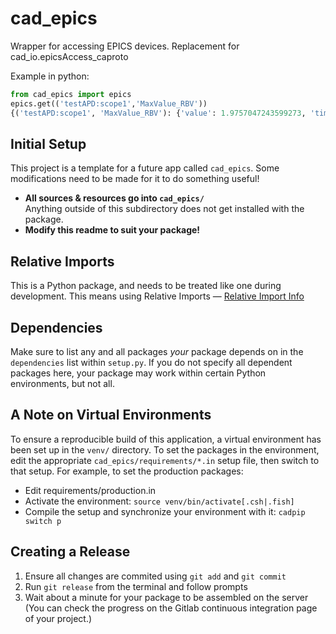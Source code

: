# cad_epics
Wrapper for accessing EPICS devices.
Replacement for cad_io.epicsAccess_caproto

Example in python:
```python
from cad_epics import epics
epics.get(('testAPD:scope1','MaxValue_RBV'))
{('testAPD:scope1', 'MaxValue_RBV'): {'value': 1.9757047243599273, 'timestamp': 1681304764.704836, 'alarm': 0}}
```

## Initial Setup
This project is a template for a future app called `cad_epics`.
Some modifications need to be made for it to do something useful!

-   **All sources & resources go into `cad_epics/`**  
    Anything outside of this subdirectory does not get installed with the package.
-   **Modify this readme to suit your package!**

## Relative Imports
This is a Python package, and needs to be treated like one during development. This means using Relative Imports &mdash; [Relative Import Info](https://realpython.com/absolute-vs-relative-python-imports/#relative-imports)

## Dependencies
Make sure to list any and all packages *your* package depends on in the `dependencies` list within `setup.py`. If you do not specify all dependent packages here, your package may work within certain Python environments, but not all. 

## A Note on Virtual Environments
To ensure a reproducible build of this application, a virtual environment has been set up in the `venv/` directory. To set the packages in the environment, edit the appropriate `cad_epics/requirements/*.in` setup file, then switch to that setup. For example, to set the production packages:
- Edit requirements/production.in
- Activate the environment: `source venv/bin/activate[.csh|.fish]`
- Compile the setup and synchronize your environment with it: `cadpip switch p`

## Creating a Release
1. Ensure all changes are commited using `git add` and `git commit`
2. Run `git release` from the terminal and follow prompts
3. Wait about a minute for your package to be assembled on the server (You can check the progress on the Gitlab continuous integration page of your project.)
